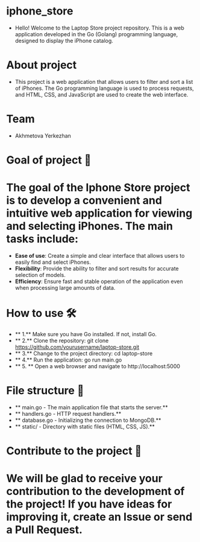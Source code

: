 # iphone_store
- Hello! Welcome to the Laptop Store project repository. This is a web application developed in the Go (Golang) programming language, designed to display the iPhone catalog.

# About project
-  This project is a web application that allows users to filter and sort a list of iPhones. The Go programming language is used to process requests, and HTML, CSS, and JavaScript are used to create the web interface.

# Team
-  Akhmetova Yerkezhan 

# Goal of project 🚀
# The goal of the Iphone Store project is to develop a convenient and intuitive web application for viewing and selecting iPhones. The main tasks include:
- **Ease of use**: Create a simple and clear interface that allows users to easily find and select iPhones.
- **Flexibility**: Provide the ability to filter and sort results for accurate selection of models.
- **Efficiency**: Ensure fast and stable operation of the application even when processing large amounts of data.
  
# How to use 🛠️
- ** 1.** Make sure you have Go installed. If not, install Go.
- ** 2.** Clone the repository: git clone https://github.com/yourusername/laptop-store.git
- ** 3.** Change to the project directory: cd laptop-store
- ** 4.** Run the application: go run main.go
- ** 5. ** Open a web browser and navigate to http://localhost:5000

# File structure 📂
- ** main.go - The main application file that starts the server.**
- ** handlers.go - HTTP request handlers.**
- ** database.go - Initializing the connection to MongoDB.**
-  ** static/ - Directory with static files (HTML, CSS, JS).**

# Contribute to the project 🤝
# We will be glad to receive your contribution to the development of the project! If you have ideas for improving it, create an Issue or send a Pull Request.
